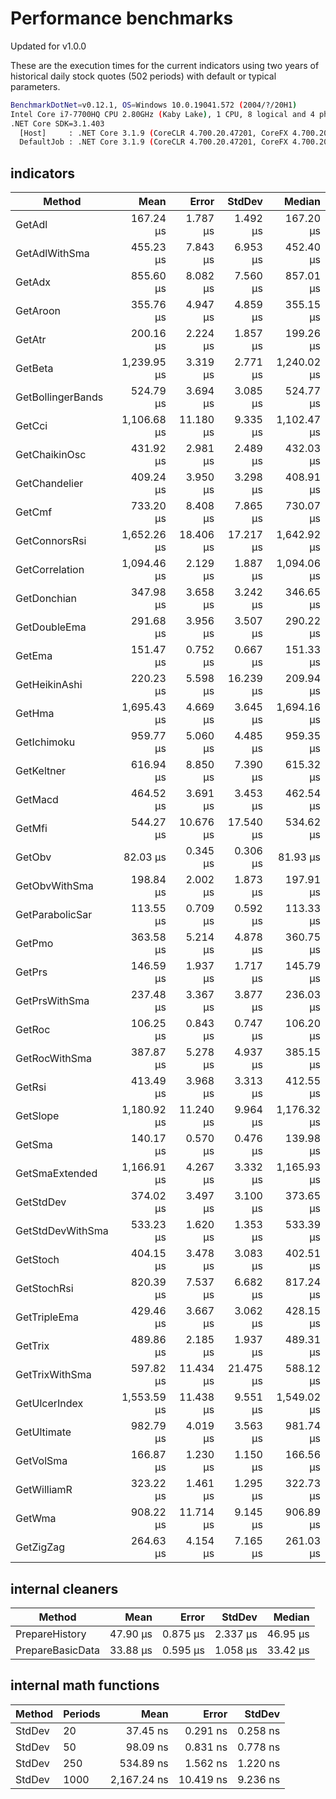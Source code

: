 # Performance benchmarks

Updated for v1.0.0

These are the execution times for the current indicators using two years of historical daily stock quotes (502 periods) with default or typical parameters.

``` bash
BenchmarkDotNet=v0.12.1, OS=Windows 10.0.19041.572 (2004/?/20H1)
Intel Core i7-7700HQ CPU 2.80GHz (Kaby Lake), 1 CPU, 8 logical and 4 physical cores
.NET Core SDK=3.1.403
  [Host]     : .NET Core 3.1.9 (CoreCLR 4.700.20.47201, CoreFX 4.700.20.47203), X64 RyuJIT
  DefaultJob : .NET Core 3.1.9 (CoreCLR 4.700.20.47201, CoreFX 4.700.20.47203), X64 RyuJIT
```

## indicators

|             Method |        Mean |     Error |    StdDev |      Median |
|------------------- |------------:|----------:|----------:|------------:|
|             GetAdl |   167.24 μs |  1.787 μs |  1.492 μs |   167.20 μs |
|      GetAdlWithSma |   455.23 μs |  7.843 μs |  6.953 μs |   452.40 μs |
|             GetAdx |   855.60 μs |  8.082 μs |  7.560 μs |   857.01 μs |
|           GetAroon |   355.76 μs |  4.947 μs |  4.859 μs |   355.15 μs |
|             GetAtr |   200.16 μs |  2.224 μs |  1.857 μs |   199.26 μs |
|            GetBeta | 1,239.95 μs |  3.319 μs |  2.771 μs | 1,240.02 μs |
|  GetBollingerBands |   524.79 μs |  3.694 μs |  3.085 μs |   524.77 μs |
|             GetCci | 1,106.68 μs | 11.180 μs |  9.335 μs | 1,102.47 μs |
|      GetChaikinOsc |   431.92 μs |  2.981 μs |  2.489 μs |   432.03 μs |
|      GetChandelier |   409.24 μs |  3.950 μs |  3.298 μs |   408.91 μs |
|             GetCmf |   733.20 μs |  8.408 μs |  7.865 μs |   730.07 μs |
|      GetConnorsRsi | 1,652.26 μs | 18.406 μs | 17.217 μs | 1,642.92 μs |
|     GetCorrelation | 1,094.46 μs |  2.129 μs |  1.887 μs | 1,094.06 μs |
|        GetDonchian |   347.98 μs |  3.658 μs |  3.242 μs |   346.65 μs |
|       GetDoubleEma |   291.68 μs |  3.956 μs |  3.507 μs |   290.22 μs |
|             GetEma |   151.47 μs |  0.752 μs |  0.667 μs |   151.33 μs |
|      GetHeikinAshi |   220.23 μs |  5.598 μs | 16.239 μs |   209.94 μs |
|             GetHma | 1,695.43 μs |  4.669 μs |  3.645 μs | 1,694.16 μs |
|        GetIchimoku |   959.77 μs |  5.060 μs |  4.485 μs |   959.35 μs |
|         GetKeltner |   616.94 μs |  8.850 μs |  7.390 μs |   615.32 μs |
|            GetMacd |   464.52 μs |  3.691 μs |  3.453 μs |   462.54 μs |
|             GetMfi |   544.27 μs | 10.676 μs | 17.540 μs |   534.62 μs |
|             GetObv |    82.03 μs |  0.345 μs |  0.306 μs |    81.93 μs |
|      GetObvWithSma |   198.84 μs |  2.002 μs |  1.873 μs |   197.91 μs |
|    GetParabolicSar |   113.55 μs |  0.709 μs |  0.592 μs |   113.33 μs |
|             GetPmo |   363.58 μs |  5.214 μs |  4.878 μs |   360.75 μs |
|             GetPrs |   146.59 μs |  1.937 μs |  1.717 μs |   145.79 μs |
|      GetPrsWithSma |   237.48 μs |  3.367 μs |  3.877 μs |   236.03 μs |
|             GetRoc |   106.25 μs |  0.843 μs |  0.747 μs |   106.20 μs |
|      GetRocWithSma |   387.87 μs |  5.278 μs |  4.937 μs |   385.15 μs |
|             GetRsi |   413.49 μs |  3.968 μs |  3.313 μs |   412.55 μs |
|           GetSlope | 1,180.92 μs | 11.240 μs |  9.964 μs | 1,176.32 μs |
|             GetSma |   140.17 μs |  0.570 μs |  0.476 μs |   139.98 μs |
|     GetSmaExtended | 1,166.91 μs |  4.267 μs |  3.332 μs | 1,165.93 μs |
|          GetStdDev |   374.02 μs |  3.497 μs |  3.100 μs |   373.65 μs |
|   GetStdDevWithSma |   533.23 μs |  1.620 μs |  1.353 μs |   533.39 μs |
|           GetStoch |   404.15 μs |  3.478 μs |  3.083 μs |   402.51 μs |
|        GetStochRsi |   820.39 μs |  7.537 μs |  6.682 μs |   817.24 μs |
|       GetTripleEma |   429.46 μs |  3.667 μs |  3.062 μs |   428.15 μs |
|            GetTrix |   489.86 μs |  2.185 μs |  1.937 μs |   489.31 μs |
|     GetTrixWithSma |   597.82 μs | 11.434 μs | 21.475 μs |   588.12 μs |
|      GetUlcerIndex | 1,553.59 μs | 11.438 μs |  9.551 μs | 1,549.02 μs |
|        GetUltimate |   982.79 μs |  4.019 μs |  3.563 μs |   981.74 μs |
|          GetVolSma |   166.87 μs |  1.230 μs |  1.150 μs |   166.56 μs |
|        GetWilliamR |   323.22 μs |  1.461 μs |  1.295 μs |   322.73 μs |
|             GetWma |   908.22 μs | 11.714 μs |  9.145 μs |   906.89 μs |
|          GetZigZag |   264.63 μs |  4.154 μs |  7.165 μs |   261.03 μs |

## internal cleaners

|           Method |     Mean |    Error |   StdDev |   Median |
|----------------- |---------:|---------:|---------:|---------:|
|   PrepareHistory | 47.90 μs | 0.875 μs | 2.337 μs | 46.95 μs |
| PrepareBasicData | 33.88 μs | 0.595 μs | 1.058 μs | 33.42 μs |

## internal math functions

| Method | Periods |        Mean |     Error |   StdDev |
|------- |-------- |------------:|----------:|---------:|
| StdDev |      20 |    37.45 ns |  0.291 ns | 0.258 ns |
| StdDev |      50 |    98.09 ns |  0.831 ns | 0.778 ns |
| StdDev |     250 |   534.89 ns |  1.562 ns | 1.220 ns |
| StdDev |    1000 | 2,167.24 ns | 10.419 ns | 9.236 ns |
